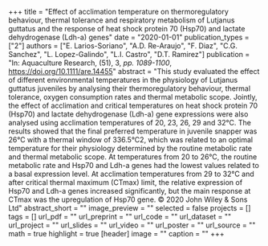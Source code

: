 +++
title = "Effect of acclimation temperature on thermoregulatory behaviour, thermal tolerance and respiratory metabolism of Lutjanus guttatus and the response of heat shock protein 70 (Hsp70) and lactate dehydrogenase (Ldh-a) genes"
date = "2020-01-01"
publication_types = ["2"]
authors = ["E. Larios-Soriano", "A.D. Re-Araujo", "F. Diaz", "C.G. Sanchez", "L. Lopez-Galindo", "L.I. Castro", "D.T. Ramirez"]
publication = "In: Aquaculture Research, (51), 3, _pp. 1089-1100_, https://doi.org/10.1111/are.14455"
abstract = "This study evaluated the effect of different environmental temperatures in the physiology of Lutjanus guttatus juveniles by analysing their thermoregulatory behaviour, thermal tolerance, oxygen consumption rates and thermal metabolic scope. Jointly, the effect of acclimation and critical temperatures on heat shock protein 70 (Hsp70) and lactate dehydrogenase (Ldh-a) gene expressions were also analysed using acclimation temperatures of 20, 23, 26, 29 and 32°C. The results showed that the final preferred temperature in juvenile snapper was 26°C with a thermal window of 336.5°C2, which was related to an optimal temperature for their physiology determined by the routine metabolic rate and thermal metabolic scope. At temperatures from 20 to 26°C, the routine metabolic rate and Hsp70 and Ldh-a genes had the lowest values related to a basal expression level. At acclimation temperatures from 29 to 32°C and after critical thermal maximum (CTmax) limit, the relative expression of Hsp70 and Ldh-a genes increased significantly, but the main response at CTmax was the upregulation of Hsp70 gene. © 2020 John Wiley & Sons Ltd"
abstract_short = ""
image_preview = ""
selected = false
projects = []
tags = []
url_pdf = ""
url_preprint = ""
url_code = ""
url_dataset = ""
url_project = ""
url_slides = ""
url_video = ""
url_poster = ""
url_source = ""
math = true
highlight = true
[header]
image = ""
caption = ""
+++
